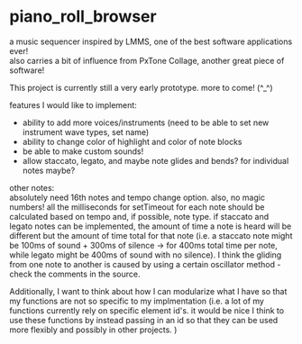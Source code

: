 # piano_roll_browser    
a music sequencer inspired by LMMS, one of the best software applications ever!   
also carries a bit of influence from PxTone Collage, another great piece of software!    
    
This project is currently still a very early prototype. more to come! (^_^\)    
    
features I would like to implement:    
- ability to add more voices/instruments (need to be able to set new instrument wave types, set name)
- ability to change color of highlight and color of note blocks    
- be able to make custom sounds!    
- allow staccato, legato, and maybe note glides and bends? for individual notes maybe?    
    
other notes:    
absolutely need 16th notes and tempo change option. also, no magic numbers! all the milliseconds for setTimeout for each note should be calculated based on tempo and, if possible, note type. if staccato and legato notes can be implemented, the amount of time a note is heard will be different but the amount of time total for that note (i.e. a staccato note might be 100ms of sound + 300ms of silence -> for 400ms total time per note, while legato might be 400ms of sound with no silence). I think the gliding from one note to another is caused by using a certain oscillator method - check the comments in the source.
    
Additionally, I want to think about how I can modularize what I have so that my functions are not so specific to my implmentation (i.e. a lot of my functions currently rely on specific element id's. it would be nice I think to use these functions by instead passing in an id so that they can be used more flexibly and possibly in other projects. )

